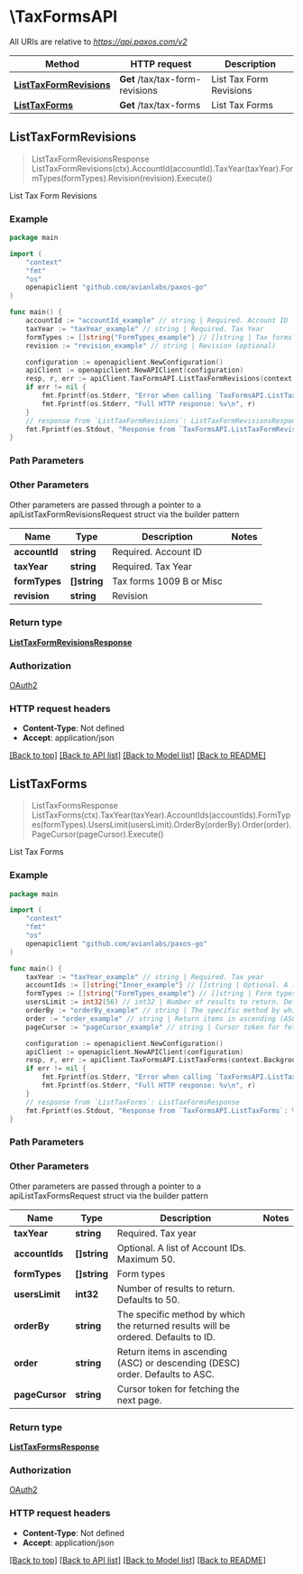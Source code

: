 # \TaxFormsAPI

All URIs are relative to *https://api.paxos.com/v2*

Method | HTTP request | Description
------------- | ------------- | -------------
[**ListTaxFormRevisions**](TaxFormsAPI.md#ListTaxFormRevisions) | **Get** /tax/tax-form-revisions | List Tax Form Revisions
[**ListTaxForms**](TaxFormsAPI.md#ListTaxForms) | **Get** /tax/tax-forms | List Tax Forms



## ListTaxFormRevisions

> ListTaxFormRevisionsResponse ListTaxFormRevisions(ctx).AccountId(accountId).TaxYear(taxYear).FormTypes(formTypes).Revision(revision).Execute()

List Tax Form Revisions



### Example

```go
package main

import (
	"context"
	"fmt"
	"os"
	openapiclient "github.com/avianlabs/paxos-go"
)

func main() {
	accountId := "accountId_example" // string | Required. Account ID
	taxYear := "taxYear_example" // string | Required. Tax Year
	formTypes := []string{"FormTypes_example"} // []string | Tax forms 1009 B or Misc (optional)
	revision := "revision_example" // string | Revision (optional)

	configuration := openapiclient.NewConfiguration()
	apiClient := openapiclient.NewAPIClient(configuration)
	resp, r, err := apiClient.TaxFormsAPI.ListTaxFormRevisions(context.Background()).AccountId(accountId).TaxYear(taxYear).FormTypes(formTypes).Revision(revision).Execute()
	if err != nil {
		fmt.Fprintf(os.Stderr, "Error when calling `TaxFormsAPI.ListTaxFormRevisions``: %v\n", err)
		fmt.Fprintf(os.Stderr, "Full HTTP response: %v\n", r)
	}
	// response from `ListTaxFormRevisions`: ListTaxFormRevisionsResponse
	fmt.Fprintf(os.Stdout, "Response from `TaxFormsAPI.ListTaxFormRevisions`: %v\n", resp)
}
```

### Path Parameters



### Other Parameters

Other parameters are passed through a pointer to a apiListTaxFormRevisionsRequest struct via the builder pattern


Name | Type | Description  | Notes
------------- | ------------- | ------------- | -------------
 **accountId** | **string** | Required. Account ID | 
 **taxYear** | **string** | Required. Tax Year | 
 **formTypes** | **[]string** | Tax forms 1009 B or Misc | 
 **revision** | **string** | Revision | 

### Return type

[**ListTaxFormRevisionsResponse**](ListTaxFormRevisionsResponse.md)

### Authorization

[OAuth2](../README.md#OAuth2)

### HTTP request headers

- **Content-Type**: Not defined
- **Accept**: application/json

[[Back to top]](#) [[Back to API list]](../README.md#documentation-for-api-endpoints)
[[Back to Model list]](../README.md#documentation-for-models)
[[Back to README]](../README.md)


## ListTaxForms

> ListTaxFormsResponse ListTaxForms(ctx).TaxYear(taxYear).AccountIds(accountIds).FormTypes(formTypes).UsersLimit(usersLimit).OrderBy(orderBy).Order(order).PageCursor(pageCursor).Execute()

List Tax Forms



### Example

```go
package main

import (
	"context"
	"fmt"
	"os"
	openapiclient "github.com/avianlabs/paxos-go"
)

func main() {
	taxYear := "taxYear_example" // string | Required. Tax year
	accountIds := []string{"Inner_example"} // []string | Optional. A list of Account IDs. Maximum 50. (optional)
	formTypes := []string{"FormTypes_example"} // []string | Form types (optional)
	usersLimit := int32(56) // int32 | Number of results to return. Defaults to 50. (optional)
	orderBy := "orderBy_example" // string | The specific method by which the returned results will be ordered. Defaults to ID. (optional)
	order := "order_example" // string | Return items in ascending (ASC) or descending (DESC) order. Defaults to ASC. (optional)
	pageCursor := "pageCursor_example" // string | Cursor token for fetching the next page. (optional)

	configuration := openapiclient.NewConfiguration()
	apiClient := openapiclient.NewAPIClient(configuration)
	resp, r, err := apiClient.TaxFormsAPI.ListTaxForms(context.Background()).TaxYear(taxYear).AccountIds(accountIds).FormTypes(formTypes).UsersLimit(usersLimit).OrderBy(orderBy).Order(order).PageCursor(pageCursor).Execute()
	if err != nil {
		fmt.Fprintf(os.Stderr, "Error when calling `TaxFormsAPI.ListTaxForms``: %v\n", err)
		fmt.Fprintf(os.Stderr, "Full HTTP response: %v\n", r)
	}
	// response from `ListTaxForms`: ListTaxFormsResponse
	fmt.Fprintf(os.Stdout, "Response from `TaxFormsAPI.ListTaxForms`: %v\n", resp)
}
```

### Path Parameters



### Other Parameters

Other parameters are passed through a pointer to a apiListTaxFormsRequest struct via the builder pattern


Name | Type | Description  | Notes
------------- | ------------- | ------------- | -------------
 **taxYear** | **string** | Required. Tax year | 
 **accountIds** | **[]string** | Optional. A list of Account IDs. Maximum 50. | 
 **formTypes** | **[]string** | Form types | 
 **usersLimit** | **int32** | Number of results to return. Defaults to 50. | 
 **orderBy** | **string** | The specific method by which the returned results will be ordered. Defaults to ID. | 
 **order** | **string** | Return items in ascending (ASC) or descending (DESC) order. Defaults to ASC. | 
 **pageCursor** | **string** | Cursor token for fetching the next page. | 

### Return type

[**ListTaxFormsResponse**](ListTaxFormsResponse.md)

### Authorization

[OAuth2](../README.md#OAuth2)

### HTTP request headers

- **Content-Type**: Not defined
- **Accept**: application/json

[[Back to top]](#) [[Back to API list]](../README.md#documentation-for-api-endpoints)
[[Back to Model list]](../README.md#documentation-for-models)
[[Back to README]](../README.md)

